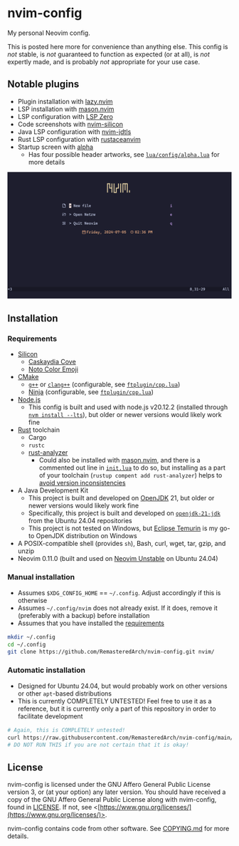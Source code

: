 # nvim-config

My personal Neovim config.

This is posted here more for convenience than anything else. This config is *not* stable, is *not* guaranteed to function as expected (or at all), is *not* expertly made, and is probably *not* appropriate for your use case.

## Notable plugins

* Plugin installation with [lazy.nvim](https://github.com/folke/lazy.nvim)
* LSP installation with [mason.nvim](https://github.com/williamboman/mason.nvim)
* LSP configuration with [LSP Zero](https://github.com/VonHeikemen/lsp-zero.nvim)
* Code screenshots with [nvim-silicon](https://github.com/michaelrommel/nvim-silicon)
* Java LSP configuration with [nvim-jdtls](https://github.com/mfussenegger/nvim-jdtls)
* Rust LSP configuration with [rustaceanvim](https://github.com/mrcjkb/rustaceanvim)
* Startup screen with [alpha](https://github.com/goolord/alpha-nvim)
  * Has four possible header artworks, see [`lua/config/alpha.lua`](./lua/config/alpha.lua) for more details

![Startup](./media/Startup.png)

## Installation

### Requirements
* [Silicon](https://github.com/Aloxaf/silicon)
  * [Caskaydia Cove](https://github.com/eliheuer/caskaydia-cove)
  * [Noto Color Emoji](https://github.com/googlefonts/noto-emoji)
* [CMake](https://cmake.org/)
  * [`g++`](https://gcc.gnu.org/) or [`clang++`](https://clang.llvm.org/) (configurable, see [`ftplugin/cpp.lua`](./ftplugin/cpp.lua))
  * [Ninja](https://ninja-build.org/) (configurable, see [`ftplugin/cpp.lua`](./ftplugin/cpp.lua))
* [Node.js](https://nodejs.org/en)
  * This config is built and used with node.js v20.12.2 (installed through [`nvm install --lts`](https://github.com/nvm-sh/nvm)), but older or newer versions would likely work fine
* [Rust](https://www.rust-lang.org/) toolchain
  * Cargo
  * `rustc`
  * [rust-analyzer](https://rust-analyzer.github.io/)
    * Could also be installed with [mason.nvim](https://github.com/williamboman/mason.nvim), and there is a commented out line in [`init.lua`](./init.lua) to do so, but installing as a part of your toolchain (`rustup compent add rust-analyzer`) helps to [avoid version inconsistencies](https://github.com/mrcjkb/rustaceanvim/blob/master/doc/mason.txt)
* A Java Development Kit
  * This project is built and developed on [OpenJDK](https://openjdk.org/) 21, but older or newer versions would likely work fine
  * Specifically, this project is built and developed on [`openjdk-21-jdk`](https://packages.ubuntu.com/noble/openjdk-21-jdk) from the Ubuntu 24.04 repositories
  * This project is not tested on Windows, but [Eclipse Temurin](https://adoptium.net/) is my go-to OpenJDK distribution on Windows
* A POSIX-compatible shell (provides `sh`), Bash, curl, wget, tar, gzip, and unzip
* Neovim 0.11.0 (built and used on [Neovim Unstable](https://launchpad.net/~neovim-ppa/+archive/ubuntu/unstable) on Ubuntu 24.04)

### Manual installation 
* Assumes `$XDG_CONFIG_HOME` == `~/.config`. Adjust accordingly if this is otherwise
* Assumes `~/.config/nvim` does not already exist. If it does, remove it (preferably with a backup) before installation
* Assumes that you have installed the [requirements](#requirements)

```bash
mkdir ~/.config
cd ~/.config
git clone https://github.com/RemasteredArch/nvim-config.git nvim/
```

### Automatic installation
* Designed for Ubuntu 24.04, but would probably work on other versions or other `apt`-based distributions
* This is currently COMPLETELY UNTESTED! Feel free to use it as a reference, but it is currently only a part of this repository in order to facilitate development
```bash
# Again, this is COMPLETELY untested!
curl https://raw.githubusercontent.com/RemasteredArch/nvim-config/main/setup.sh | bash
# DO NOT RUN THIS if you are not certain that it is okay!
```

## License

nvim-config is licensed under the GNU Affero General Public License version 3, or (at your option) any later version. You should have received a copy of the GNU Affero General Public License along with nvim-config, found in [LICENSE](./LICENSE). If not, see <[https://www.gnu.org/licenses/](https://www.gnu.org/licenses/)>.

nvim-config contains code from other software. See [COPYING.md](./COPYING.md) for more details.

